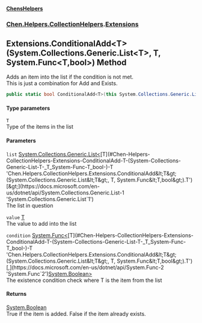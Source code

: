 
#### [ChensHelpers](./index 'index')

### [Chen.Helpers.CollectionHelpers](./Chen-Helpers-CollectionHelpers 'Chen.Helpers.CollectionHelpers').[Extensions](./Chen-Helpers-CollectionHelpers-Extensions 'Chen.Helpers.CollectionHelpers.Extensions')

## Extensions.ConditionalAdd&lt;T&gt;(System.Collections.Generic.List&lt;T&gt;, T, System.Func&lt;T,bool&gt;) Method
Adds an item into the list if the condition is not met.  
This is just a combination for Add and Exists.  
```csharp
public static bool ConditionalAdd<T>(this System.Collections.Generic.List<T> list, T value, System.Func<T,bool> condition);
```

#### Type parameters
<a name='Chen-Helpers-CollectionHelpers-Extensions-ConditionalAdd-T-(System-Collections-Generic-List-T-_T_System-Func-T_bool-)-T'></a>
`T`  
Type of the items in the list  
  

#### Parameters
<a name='Chen-Helpers-CollectionHelpers-Extensions-ConditionalAdd-T-(System-Collections-Generic-List-T-_T_System-Func-T_bool-)-list'></a>
`list` [System.Collections.Generic.List&lt;](https://docs.microsoft.com/en-us/dotnet/api/System.Collections.Generic.List-1 'System.Collections.Generic.List`1')[T](#Chen-Helpers-CollectionHelpers-Extensions-ConditionalAdd-T-(System-Collections-Generic-List-T-_T_System-Func-T_bool-)-T 'Chen.Helpers.CollectionHelpers.Extensions.ConditionalAdd&lt;T&gt;(System.Collections.Generic.List&lt;T&gt;, T, System.Func&lt;T,bool&gt;).T')[&gt;](https://docs.microsoft.com/en-us/dotnet/api/System.Collections.Generic.List-1 'System.Collections.Generic.List`1')  
The list in question  
  
<a name='Chen-Helpers-CollectionHelpers-Extensions-ConditionalAdd-T-(System-Collections-Generic-List-T-_T_System-Func-T_bool-)-value'></a>
`value` [T](#Chen-Helpers-CollectionHelpers-Extensions-ConditionalAdd-T-(System-Collections-Generic-List-T-_T_System-Func-T_bool-)-T 'Chen.Helpers.CollectionHelpers.Extensions.ConditionalAdd&lt;T&gt;(System.Collections.Generic.List&lt;T&gt;, T, System.Func&lt;T,bool&gt;).T')  
The value to add into the list  
  
<a name='Chen-Helpers-CollectionHelpers-Extensions-ConditionalAdd-T-(System-Collections-Generic-List-T-_T_System-Func-T_bool-)-condition'></a>
`condition` [System.Func&lt;](https://docs.microsoft.com/en-us/dotnet/api/System.Func-2 'System.Func`2')[T](#Chen-Helpers-CollectionHelpers-Extensions-ConditionalAdd-T-(System-Collections-Generic-List-T-_T_System-Func-T_bool-)-T 'Chen.Helpers.CollectionHelpers.Extensions.ConditionalAdd&lt;T&gt;(System.Collections.Generic.List&lt;T&gt;, T, System.Func&lt;T,bool&gt;).T')[,](https://docs.microsoft.com/en-us/dotnet/api/System.Func-2 'System.Func`2')[System.Boolean](https://docs.microsoft.com/en-us/dotnet/api/System.Boolean 'System.Boolean')[&gt;](https://docs.microsoft.com/en-us/dotnet/api/System.Func-2 'System.Func`2')  
The existence condition check where T is the item from the list  
  

#### Returns
[System.Boolean](https://docs.microsoft.com/en-us/dotnet/api/System.Boolean 'System.Boolean')  
True if the item is added. False if the item already exists.  
